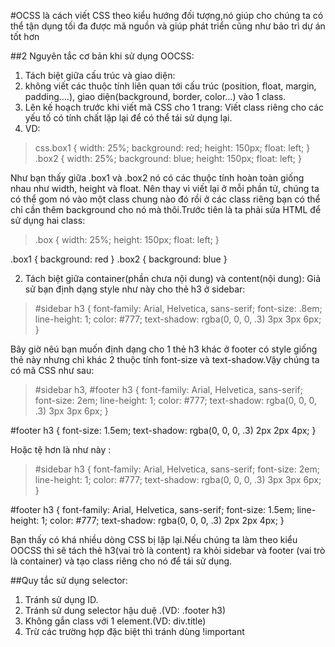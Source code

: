 #OCSS là cách viết CSS theo kiểu hướng đối tượng,nó giúp cho chúng ta có thể tận dụng tối đa được mã nguồn và giúp phát triển cũng như bảo trì dự án tốt hơn

##2 Nguyên tắc cơ bản khi sử dụng OOCSS:

1. Tách biệt giữa cấu trúc và giao diện:
 1. không viết các thuộc tính liên quan tới cấu trúc (position, float, margin, padding….), giao diện(background, border, color…) vào 1 class.
 2. Lên kế hoạch trước khi viết mã CSS cho 1 trang: Viết class riêng cho các yếu tố có tính chất lặp lại để có thể  tái sử dụng lại.
 3. VD:
 >css.box1 {
   width: 25%;
   background: red;
   height: 150px;
   float: left;
  }
 .box2 {
   width: 25%;
   background: blue;
   height: 150px;
   float: left;
   }

Như bạn thấy giữa .box1 và .box2 nó có các thuộc tính hoàn toàn giống nhau như width, height và float. Nên thay vì viết lại ở mỗi phần tử, chúng ta có thể gom nó vào một class chung nào đó rồi ở các class riêng bạn có thể chỉ cần thêm background cho nó mà thôi.Trước tiên là ta phải sửa HTML để sử dụng hai class:
 > <div class="box box1"></div>
   <div class="box box2"></div>

 >.box {
    width: 25%;
    height: 150px;
    float: left;
   }
 
  .box1 { background: red }
  .box2 { background: blue }

2. Tách biệt giữa container(phần chưa nội dung) và content(nội dung):
 Giả sử bạn định dạng style như này cho thẻ h3 ở sidebar:

>#sidebar h3 {
   font-family: Arial, Helvetica, sans-serif;
   font-size: .8em;
   line-height: 1;
   color: #777;
   text-shadow: rgba(0, 0, 0, .3) 3px 3px 6px;
  }

 Bây giờ nêú bạn muốn định dạng cho 1 thẻ h3 khác ở footer
 có style giống thẻ này nhưng chỉ khác 2 thuộc tính font-size và text-shadow.Vậy chúng ta có mã CSS như sau:

>#sidebar h3, #footer h3 {
    font-family: Arial, Helvetica, sans-serif;
    font-size: 2em;
    line-height: 1;
    color: #777;
    text-shadow: rgba(0, 0, 0, .3) 3px 3px 6px;
   }

  #footer h3 {
    font-size: 1.5em;
    text-shadow: rgba(0, 0, 0, .3) 2px 2px 4px;
  }

 Hoặc tệ hơn là như này :
 >#sidebar h3 {
    font-family: Arial, Helvetica, sans-serif;
    font-size: 2em;
    line-height: 1;
    color: #777;
    text-shadow: rgba(0, 0, 0, .3) 3px 3px 6px;
  }

  #footer h3 {
    font-family: Arial, Helvetica, sans-serif;
    font-size: 1.5em;
    line-height: 1;
    color: #777;
    text-shadow: rgba(0, 0, 0, .3) 2px 2px 4px;
  }

 Bạn thấy có khá nhiều dòng CSS bị lặp lại.Nếu chúng ta   làm theo kiểu OOCSS thì sẽ tách thẻ h3(vai trò là content)
ra khỏi sidebar và footer (vai trò là container) và tạo class riêng cho nó để tái sử dụng.

##Quy tắc sử dụng selector:
1. Tránh sử dụng ID.
2. Tránh sử dung selector hậu duệ .(VD: .footer h3)
3. Không gắn class với 1 element.(VD: div.title)
4. Trừ các trường hợp đặc biệt thì tránh dùng !important
